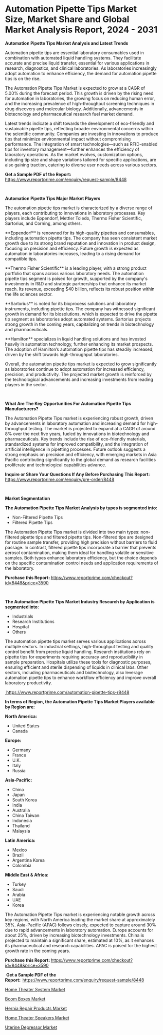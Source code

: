 <p><h1>Automation Pipette Tips Market Size, Market Share and Global Market Analysis Report, 2024 - 2031</h1></p><p><strong>Automation Pipette Tips Market Analysis and Latest Trends</strong></p>
<p><p>Automation pipette tips are essential laboratory consumables used in combination with automated liquid handling systems. They facilitate accurate and precise liquid transfer, essential for various applications in research, diagnostics, and clinical laboratories. As laboratories increasingly adopt automation to enhance efficiency, the demand for automation pipette tips is on the rise.</p><p>The Automation Pipette Tips Market is expected to grow at a CAGR of 5.00% during the forecast period. This growth is driven by the rising need for automation in laboratories, the growing focus on reducing human error, and the increasing prevalence of high-throughput screening techniques in drug discovery and molecular biology. Additionally, advancements in biotecnology and pharmaceutical research fuel market demand.</p><p>Latest trends indicate a shift towards the development of eco-friendly and sustainable pipette tips, reflecting broader environmental concerns within the scientific community. Companies are investing in innovations to produce tips that minimize environmental impact without compromising performance. The integration of smart technologies—such as RFID-enabled tips for inventory management—further enhances the efficiency of laboratory operations. As the market evolves, customization options, including tip size and shape variations tailored for specific applications, are also gaining traction, catering to diverse user needs across various sectors.</p></p>
<p><strong>Get a Sample PDF of the Report:&nbsp;</strong> <a href="https://www.reportprime.com/enquiry/request-sample/8448?utm_campaign=1875&utm_medium=2&utm_source=Github&utm_content=ia&utm_term=25122024&utm_id=automation-pipette-tips">https://www.reportprime.com/enquiry/request-sample/8448</a></p>
<p>&nbsp;</p>
<p><strong>Automation Pipette Tips Major Market Players</strong></p>
<p><p>The automation pipette tips market is characterized by a diverse range of players, each contributing to innovations in laboratory processes. Key players include Eppendorf, Mettler Toledo, Thermo Fisher Scientific, Sartorius, and Corning, among others.</p><p>**Eppendorf** is renowned for its high-quality pipettes and consumables, including automation pipette tips. The company has seen consistent market growth due to its strong brand reputation and innovation in product design, focusing on precision and efficiency. Future growth is expected as automation in laboratories increases, leading to a rising demand for compatible tips.</p><p>**Thermo Fisher Scientific** is a leading player, with a strong product portfolio that spans across various laboratory needs. The automation pipette tips segment is poised for growth, supported by the company's investments in R&D and strategic partnerships that enhance its market reach. Its revenue, exceeding $40 billion, reflects its robust position within the life sciences sector.</p><p>**Sartorius** is noted for its bioprocess solutions and laboratory instruments, including pipette tips. The company has witnessed significant growth in demand for its biosolutions, which is expected to drive the pipette tip segment as laboratories adopt automated systems. Sartorius projects strong growth in the coming years, capitalizing on trends in biotechnology and pharmaceuticals.</p><p>**Hamilton** specializes in liquid handling solutions and has invested heavily in automation technology, further enhancing its market prospects. The adoption of Hamilton’s automation pipette tips has steadily increased, driven by the shift towards high-throughput laboratories.</p><p>Overall, the automation pipette tips market is expected to grow significantly as laboratories continue to adopt automation for increased efficiency, precision, and productivity. The projected market growth is reinforced by the technological advancements and increasing investments from leading players in the sector.</p></p>
<p>&nbsp;</p>
<p><strong>What Are The Key Opportunities For Automation Pipette Tips Manufacturers?</strong></p>
<p><p>The Automation Pipette Tips market is experiencing robust growth, driven by advancements in laboratory automation and increasing demand for high-throughput testing. The market is projected to expand at a CAGR of around 8% over the next five years, fueled by innovations in biotechnology and pharmaceuticals. Key trends include the rise of eco-friendly materials, standardized systems for improved compatibility, and the integration of artificial intelligence in pipetting processes. Future outlook suggests a strong emphasis on precision and efficiency, with emerging markets in Asia Pacific contributing significantly to the global demand as research facilities proliferate and technological capabilities advance.</p></p>
<p><strong>Inquire or Share Your Questions If Any Before Purchasing This Report:</strong> <a href="https://www.reportprime.com/enquiry/pre-order/8448?utm_campaign=1875&utm_medium=2&utm_source=Github&utm_content=ia&utm_term=25122024&utm_id=automation-pipette-tips">https://www.reportprime.com/enquiry/pre-order/8448</a></p>
<p>&nbsp;</p>
<p><strong>Market Segmentation</strong></p>
<p><strong>The Automation Pipette Tips Market Analysis by types is segmented into:</strong></p>
<p><ul><li>Non-Filtered Pipette Tips</li><li>Filtered Pipette Tips</li></ul></p>
<p><p>The Automation Pipette Tips market is divided into two main types: non-filtered pipette tips and filtered pipette tips. Non-filtered tips are designed for routine sample transfer, providing high precision without barriers to fluid passage. In contrast, filtered pipette tips incorporate a barrier that prevents aerosol contamination, making them ideal for handling volatile or sensitive samples. Both types enhance laboratory efficiency, but the choice depends on the specific contamination control needs and application requirements of the laboratory.</p></p>
<p><strong>Purchase this Report:&nbsp;</strong><a href="https://www.reportprime.com/checkout?id=8448&price=3590&utm_campaign=1875&utm_medium=2&utm_source=Github&utm_content=ia&utm_term=25122024&utm_id=automation-pipette-tips">https://www.reportprime.com/checkout?id=8448&price=3590</a></p>
<p>&nbsp;</p>
<p><strong>The Automation Pipette Tips Market Industry Research by Application is segmented into:</strong></p>
<p><ul><li>Industrials</li><li>Research Institutions</li><li>Hospital</li><li>Others</li></ul></p>
<p><p>The automation pipette tips market serves various applications across multiple sectors. In industrial settings, high-throughput testing and quality control benefit from precise liquid handling. Research institutions rely on pipette tips for experiments requiring accuracy and reproducibility in sample preparation. Hospitals utilize these tools for diagnostic purposes, ensuring efficient and sterile dispensing of liquids in clinical labs. Other sectors, including pharmaceuticals and biotechnology, also leverage automation pipette tips to enhance workflow efficiency and improve overall laboratory productivity.</p></p>
<p><a href="https://www.reportprime.com/automation-pipette-tips-r8448?utm_campaign=1875&utm_medium=2&utm_source=Github&utm_content=ia&utm_term=25122024&utm_id=automation-pipette-tips">&nbsp;https://www.reportprime.com/automation-pipette-tips-r8448</a></p>
<p><strong>In terms of Region, the Automation Pipette Tips Market Players available by Region are:</strong></p>
<p>
    <p> <strong> North America: </strong>
        <ul>
            <li>United States</li>
            <li>Canada</li>
        </ul>
        </p> 
    <p> <strong> Europe: </strong>
        <ul>
            <li>Germany</li>
            <li>France</li>
            <li>U.K.</li>
            <li>Italy</li>
            <li>Russia</li>
        </ul>
        </p> 
    <p> <strong> Asia-Pacific: </strong>
        <ul>
            <li>China</li>
            <li>Japan</li>
            <li>South Korea</li>
            <li>India</li>
            <li>Australia</li>
            <li>China Taiwan</li>
            <li>Indonesia</li>
            <li>Thailand</li>
            <li>Malaysia</li>
        </ul>
        </p> 
    <p> <strong> Latin America: </strong>
        <ul>
            <li>Mexico</li>
            <li>Brazil</li>
            <li>Argentina Korea</li>
            <li>Colombia</li>
        </ul>
        </p> 
    <p> <strong> Middle East & Africa: </strong>
        <ul>
            <li>Turkey</li>
            <li>Saudi</li>
            <li>Arabia</li>
            <li>UAE</li>
            <li>Korea</li>
        </ul>
    </p>
    </p>
<p><p>The Automation Pipette Tips market is experiencing notable growth across key regions, with North America leading the market share at approximately 35%. Asia-Pacific (APAC) follows closely, expected to capture around 30% due to rapid advancements in laboratory automation. Europe accounts for about 25%, driven by increasing biotechnology investments. China is projected to maintain a significant share, estimated at 10%, as it enhances its pharmaceutical and research capabilities. APAC is poised for the highest growth rate in the coming years.</p></p>
<p><strong>Purchase this Report: </strong><a href="https://www.reportprime.com/checkout?id=8448&price=3590&utm_campaign=1875&utm_medium=2&utm_source=Github&utm_content=ia&utm_term=25122024&utm_id=automation-pipette-tips">https://www.reportprime.com/checkout?id=8448&price=3590</a></p>
<p>&nbsp;<strong>Get a Sample PDF of the Report:&nbsp;&nbsp;</strong><a href="https://www.reportprime.com/enquiry/request-sample/8448?utm_campaign=1875&utm_medium=2&utm_source=Github&utm_content=ia&utm_term=25122024&utm_id=automation-pipette-tips">https://www.reportprime.com/enquiry/request-sample/8448</a></p>
<p><strong></strong></p>
<p><p><a href="https://www.linkedin.com/pulse/home-theater-system-market-outlook-anticipated-growth-projected-2kclf?utm_campaign=1875&utm_medium=2&utm_source=Github&utm_content=ia&utm_term=25122024&utm_id=automation-pipette-tips">Home Theater System Market</a></p><p><a href="https://www.linkedin.com/pulse/boom-boxes-report-industry-analysis-growth-projections-from-iezsf?utm_campaign=1875&utm_medium=2&utm_source=Github&utm_content=ia&utm_term=25122024&utm_id=automation-pipette-tips">Boom Boxes Market</a></p><p><a href="https://github.com/Chiragrp22/Market-Research-Report-List-6/blob/main/hernia-repair-products-market.md?utm_campaign=1875&utm_medium=2&utm_source=Github&utm_content=ia&utm_term=25122024&utm_id=automation-pipette-tips">Hernia Repair Products Market</a></p><p><a href="https://www.linkedin.com/pulse/home-theater-speakers-market-growth-forecast-116-cagr-from-2024-kelwf?utm_campaign=1875&utm_medium=2&utm_source=Github&utm_content=ia&utm_term=25122024&utm_id=automation-pipette-tips">Home Theater Speakers Market</a></p><p><a href="https://github.com/raffadongraffadong/Market-Research-Report-List-1/blob/main/uterine-depressor-market.md?utm_campaign=1875&utm_medium=2&utm_source=Github&utm_content=ia&utm_term=25122024&utm_id=automation-pipette-tips">Uterine Depressor Market</a></p></p>